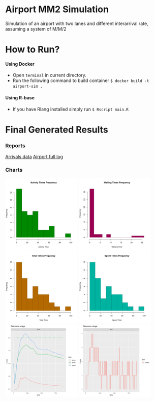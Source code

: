 # Airport MM2 Simulation

Simulation of an airport with two lanes and different interarrival rate, assuming a system of M/M/2

# How to Run?

#### Using Docker

- Open `terminal` in current directory.
- Run the following command to build container
  `$ docker build -t airport-sim .`

#### Using R-base

- If you have Rlang installed simply run
  `$ Rscript main.R`

# Final Generated Results

### Reports

[Arrivals data](assets/arrivals.csv)
[Airport full log](assets/logs.csv)

### Charts

<p align="left">
   <img src="assets/activity_time.png" width="45%"/>
   <img src="assets/waiting_time.png" width="45%"/>
   <img src="assets/total_time.png" width="45%"/>
   <img src="assets/time_spent.png" width="45%"/>
   <img src="assets/mon.png" width="45%"/>
   <img src="assets/res_usage.png" width="45%"/>
</p>
